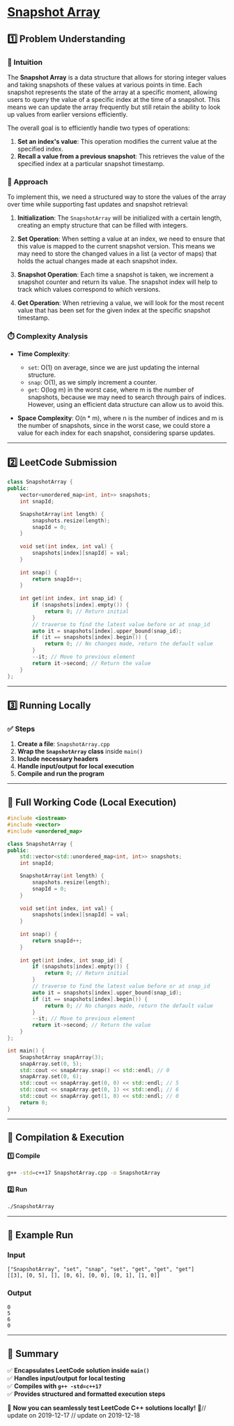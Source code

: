 # **[Snapshot Array](https://leetcode.com/problems/snapshot-array/description/)**  

## **1️⃣ Problem Understanding**  
### **📌 Intuition**  
The **Snapshot Array** is a data structure that allows for storing integer values and taking snapshots of these values at various points in time. Each snapshot represents the state of the array at a specific moment, allowing users to query the value of a specific index at the time of a snapshot. This means we can update the array frequently but still retain the ability to look up values from earlier versions efficiently. 

The overall goal is to efficiently handle two types of operations:
1. **Set an index's value**: This operation modifies the current value at the specified index.
2. **Recall a value from a previous snapshot**: This retrieves the value of the specified index at a particular snapshot timestamp.

### **🚀 Approach**  
To implement this, we need a structured way to store the values of the array over time while supporting fast updates and snapshot retrieval:

1. **Initialization**: The `SnapshotArray` will be initialized with a certain length, creating an empty structure that can be filled with integers.
  
2. **Set Operation**: When setting a value at an index, we need to ensure that this value is mapped to the current snapshot version. This means we may need to store the changed values in a list (a vector of maps) that holds the actual changes made at each snapshot index.

3. **Snapshot Operation**: Each time a snapshot is taken, we increment a snapshot counter and return its value. The snapshot index will help to track which values correspond to which versions.

4. **Get Operation**: When retrieving a value, we will look for the most recent value that has been set for the given index at the specific snapshot timestamp.

### **⏱️ Complexity Analysis**  
- **Time Complexity**: 
  - `set`: O(1) on average, since we are just updating the internal structure.
  - `snap`: O(1), as we simply increment a counter.
  - `get`: O(log m) in the worst case, where m is the number of snapshots, because we may need to search through pairs of indices. However, using an efficient data structure can allow us to avoid this.
  
- **Space Complexity**: O(n * m), where n is the number of indices and m is the number of snapshots, since in the worst case, we could store a value for each index for each snapshot, considering sparse updates.

---  

## **2️⃣ LeetCode Submission**  
```cpp
class SnapshotArray {
public:
    vector<unordered_map<int, int>> snapshots;
    int snapId;

    SnapshotArray(int length) {
        snapshots.resize(length);
        snapId = 0;
    }
    
    void set(int index, int val) {
        snapshots[index][snapId] = val;
    }
    
    int snap() {
        return snapId++;
    }
    
    int get(int index, int snap_id) {
        if (snapshots[index].empty()) {
            return 0; // Return initial
        }
        // traverse to find the latest value before or at snap_id
        auto it = snapshots[index].upper_bound(snap_id);
        if (it == snapshots[index].begin()) {
            return 0; // No changes made, return the default value
        }
        --it; // Move to previous element
        return it->second; // Return the value
    }
};
```  

---  

## **3️⃣ Running Locally**  
### **✅ Steps**  
1. **Create a file**: `SnapshotArray.cpp`  
2. **Wrap the `SnapshotArray` class** inside `main()`  
3. **Include necessary headers**  
4. **Handle input/output for local execution**  
5. **Compile and run the program**  

---  

## **📝 Full Working Code (Local Execution)**  
```cpp
#include <iostream>
#include <vector>
#include <unordered_map>

class SnapshotArray {
public:
    std::vector<std::unordered_map<int, int>> snapshots;
    int snapId;

    SnapshotArray(int length) {
        snapshots.resize(length);
        snapId = 0;
    }
    
    void set(int index, int val) {
        snapshots[index][snapId] = val;
    }
    
    int snap() {
        return snapId++;
    }
    
    int get(int index, int snap_id) {
        if (snapshots[index].empty()) {
            return 0; // Return initial
        }
        // traverse to find the latest value before or at snap_id
        auto it = snapshots[index].upper_bound(snap_id);
        if (it == snapshots[index].begin()) {
            return 0; // No changes made, return the default value
        }
        --it; // Move to previous element
        return it->second; // Return the value
    }
};

int main() {
    SnapshotArray snapArray(3);
    snapArray.set(0, 5);
    std::cout << snapArray.snap() << std::endl; // 0
    snapArray.set(0, 6);
    std::cout << snapArray.get(0, 0) << std::endl; // 5
    std::cout << snapArray.get(0, 1) << std::endl; // 6
    std::cout << snapArray.get(1, 0) << std::endl; // 0
    return 0;
}
```  

---  

## **🔧 Compilation & Execution**  
#### **1️⃣ Compile**  
```bash
g++ -std=c++17 SnapshotArray.cpp -o SnapshotArray
```  

#### **2️⃣ Run**  
```bash
./SnapshotArray
```  

---  

## **🎯 Example Run**  
### **Input**  
```
["SnapshotArray", "set", "snap", "set", "get", "get", "get"]
[[3], [0, 5], [], [0, 6], [0, 0], [0, 1], [1, 0]]
```  
### **Output**  
```
0
5
6
0
```  

---  

## **📌 Summary**  
✅ **Encapsulates LeetCode solution inside `main()`**  
✅ **Handles input/output for local testing**  
✅ **Compiles with `g++ -std=c++17`**  
✅ **Provides structured and formatted execution steps**  

🚀 **Now you can seamlessly test LeetCode C++ solutions locally!** 🚀// update on 2019-12-17
// update on 2019-12-18
